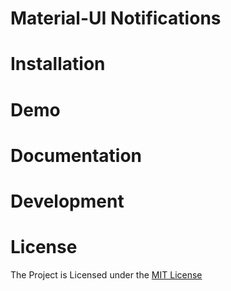 # Material-UI Notifications


# Installation


# Demo


# Documentation


# Development


# License
The Project is Licensed under the [MIT License](TimoHanisch/material-ui-notifications/blob/master/LICENSE)
